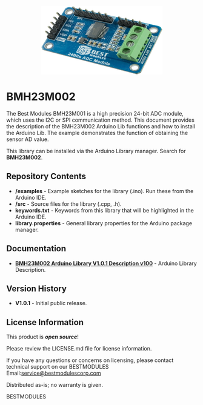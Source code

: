 <div align=center>
<img src="https://github.com/BestModules-Libraries/img/blob/main/BMH23M002_V1.0.png" width="320" height="180"> 
</div> 

BMH23M002 
===========================================================

The Best Modules BMH23M001 is a high precision 24-bit ADC module, which uses the I2C or SPI communication method. This document provides the description of the BMH23M002 Arduino Lib functions and how to install the Arduino Lib. The example demonstrates the function of obtaining the sensor AD value.

This library can be installed via the Arduino Library manager. Search for **BMH23M002**. 

Repository Contents
-------------------

* **/examples** - Example sketches for the library (.ino). Run these from the Arduino IDE. 
* **/src** - Source files for the library (.cpp, .h).
* **keywords.txt** - Keywords from this library that will be highlighted in the Arduino IDE. 
* **library.properties** - General library properties for the Arduino package manager. 

Documentation 
-------------------

* **[BMH23M002 Arduino Library V1.0.1 Description v100]( https://www.bestmodulescorp.com/bmh23m002.html#tab-product2 )** - Arduino Library Description.

Version History  
-------------------

* **V1.0.1** - Initial public release.

License Information
-------------------

This product is _**open source**_! 

Please review the LICENSE.md file for license information. 

If you have any questions or concerns on licensing, please contact technical support on our BESTMODULES Email:service@bestmodulescorp.com

Distributed as-is; no warranty is given.

BESTMODULES
